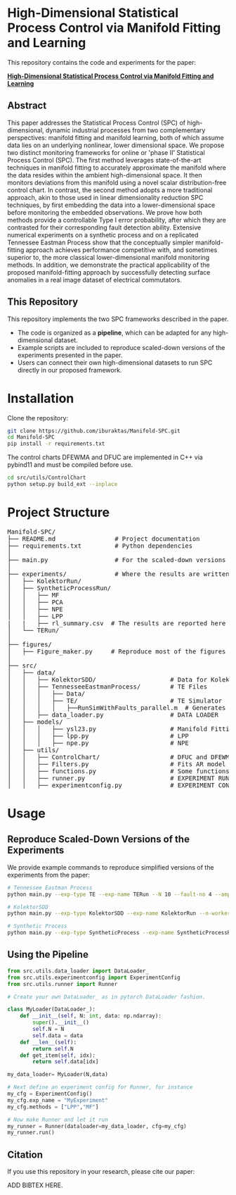# High-Dimensional Statistical Process Control via Manifold Fitting and Learning

This repository contains the code and experiments for the paper:

[**High-Dimensional Statistical Process Control via Manifold Fitting and Learning**](https://arxiv.org/abs/xxxx.xxxxx)



## Abstract 

This paper addresses the Statistical Process Control (SPC) of high-dimensional, dynamic industrial processes from two complementary perspectives: manifold fitting and manifold learning, both of which assume data lies on an underlying nonlinear, lower dimensional space. We propose two distinct monitoring frameworks for online or 'phase II' Statistical Process Control (SPC). The first method leverages state-of-the-art techniques in manifold fitting to accurately approximate the manifold where the data resides within the ambient high-dimensional space. It then monitors deviations from this manifold using a novel scalar distribution-free control chart. In contrast, the second method adopts a more traditional approach, akin to those used in linear dimensionality reduction SPC techniques, by first embedding the data into a lower-dimensional space before monitoring the embedded observations. We prove how both methods provide a controllable Type I error probability, after which they are contrasted for their corresponding fault detection ability. Extensive numerical experiments on a synthetic process and on a replicated Tennessee Eastman Process show that the conceptually simpler manifold-fitting approach achieves performance competitive with, and sometimes superior to, the more classical lower-dimensional manifold monitoring methods. In addition, we demonstrate the practical applicability of the proposed manifold-fitting approach by successfully detecting surface anomalies in a real image dataset of electrical commutators.

## This Repository

This repository implements the two SPC frameworks described in the paper.  
- The code is organized as a **pipeline**, which can be adapted for any high-dimensional dataset.  
- Example scripts are included to reproduce scaled-down versions of the experiments presented in the paper.  
- Users can connect their own high-dimensional datasets to run SPC directly in our proposed framework.

# Installation

Clone the repository:

```bash
git clone https://github.com/iburaktas/Manifold-SPC.git
cd Manifold-SPC
pip install -r requirements.txt
```
The control charts DFEWMA and DFUC are implemented in C++ via pybind11 and must be compiled before use.

```bash
cd src/utils/ControlChart
python setup.py build_ext --inplace
```

# Project Structure

<pre>
Manifold-SPC/
├── README.md                # Project documentation
├── requirements.txt         # Python dependencies
│
├── main.py                  # For the scaled-down versions of the experiments
│
├── experiments/             # Where the results are written
│   ├── KolektorRun/
│   ├── SyntheticProcessRun/
│   │   ├── MF
│   │   ├── PCA
│   │   ├── NPE
│   │   ├── LPP
|   |   ├── rl_summary.csv  # The results are reported here
│   └── TERun/
│
├── figures/
│   ├── Figure_maker.py     # Reproduce most of the figures shown in the paper
│
├── src/
│   ├── data/     
│   │   ├── KolektorSDD/                    # Data for KolektorSDD
│   │   ├── TennesseeEastmanProcess/        # TE Files
│   │   │   ├── Data/                       
│   │   │   ├── TE/                         # TE Simulator
│   │   │   │   ├──RunSimWithFaults_parallel.m  # Generates TE data from setup.csv file
│   │   ├── data_loader.py                  # DATA LOADER
│   ├── models/
│   │   │   ├── ysl23.py                    # Manifold Fitting Method
│   │   │   ├── lpp.py                      # LPP
│   │   │   ├── npe.py                      # NPE
│   ├── utils/
│   │   ├── ControlChart/                   # DFUC and DFEWMA control charts
│   │   ├── Filters.py                      # Fits AR model
│   │   ├── functions.py                    # Some functions
│   │   ├── runner.py                       # EXPERIMENT RUNNER
│   │   ├── experimentconfig.py             # EXPERIMENT CONFIG FOR THE RUNNER
</pre>


# Usage

## Reproduce Scaled-Down Versions of the Experiments

We provide example commands to reproduce simplified versions of the experiments from the paper:

```bash
# Tennessee Eastman Process
python main.py --exp-type TE --exp-name TERun --N 10 --fault-no 4 --amplitude 0.1 --n-workers 8

# KolektorSDD
python main.py --exp-type KolektorSDD --exp-name KolektorRun --n-workers 1 --sigma-estimate 0 --alpha 0.005

# Synthetic Process
python main.py --exp-type SyntheticProcess --exp-name SyntheticProcessRun --N 100 --fault-no 4 --amplitude 10 --n-workers 8
```
## Using the Pipeline

```python
from src.utils.data_loader import DataLoader_
from src.utils.experimentconfig import ExperimentConfig
from src.utils.runner import Runner

# Create your own DataLoader_ as in pytorch DataLoader fashion.

class MyLoader(DataLoader_):
    def __init__(self, N: int, data: np.ndarray):
        super().__init__()   
        self.N = N
        self.data = data
    def __len__(self):
        return self.N
    def get_item(self, idx):
        return self.data[idx]

my_data_loader= MyLoader(N,data)

# Next define an experiment config for Runner, for instance
my_cfg = ExperimentConfig()
my_cfg.exp_name = "MyExperiment"
my_cfg.methods = ["LPP","MF"]

# Now make Runner and let it run
my_runner = Runner(dataloader=my_data_loader, cfg=my_cfg)
my_runner.run()
```

## Citation

If you use this repository in your research, please cite our paper:

ADD BIBTEX HERE.
